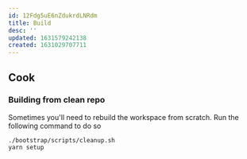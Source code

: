 ```yaml
---
id: 12Fdg5uE6nZdukrdLNRdm
title: Build
desc: ''
updated: 1631579242138
created: 1631029707711
---
```



## Cook

### Building from clean repo

Sometimes you'll need to rebuild the workspace from scratch. Run the following command to do so

```
./bootstrap/scripts/cleanup.sh
yarn setup
```
